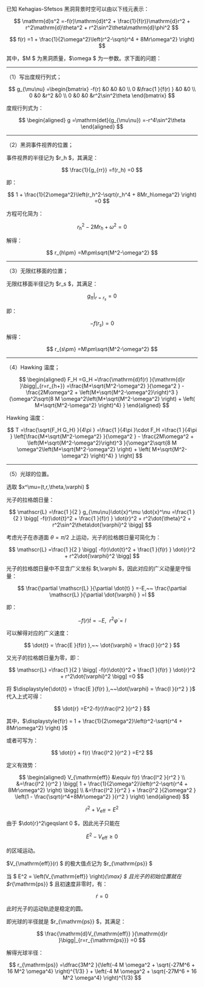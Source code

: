 已知 Kehagias-Sfetsos 黑洞背景时空可以由以下线元表示：

$$
\mathrm{d}s^2
=-f(r)\mathrm{d}t^2 + \frac{1}{f(r)}\mathrm{d}r^2 + r^2\mathrm{d}\theta^2 + r^2\sin^2\theta\mathrm{d}\phi^2
$$

$$
f(r)
=1 + \frac{1}{2\omega^2}\left(r^2-\sqrt{r^4 + 8Mr\omega^2} \right)
$$

其中，$M $ 为黑洞质量，$\omega $ 为一参数。求下面的问题：

---

（1）写出度规行列式；

$$
g_{\mu\nu}
=\begin{bmatrix}
-f(r) &0 &0 &0 \\
0 &\frac{1 }{f(r) } &0 &0 \\
0 &0 &r^2 &0 \\
0 &0 &0 &r^2\sin^2\theta 
\end{bmatrix}
$$

度规行列式为：

$$
\begin{aligned}
g
=\mathrm{det}(g_{\mu\nu})
=-r^4\sin^2\theta
\end{aligned}
$$

---

（2）黑洞事件视界的位置；

事件视界的半径记为 $r_h $，其满足：

$$
\frac{1}{g_{rr}}
=f(r_h)
=0
$$

即：

$$
1 + \frac{1}{2\omega^2}\left(r_h^2-\sqrt{r_h^4 + 8Mr_h\omega^2} \right)
=0
$$

方程可化简为：

$$
r_h^2-2Mr_h+\omega^2
=0
$$

解得：

$$
r_{h\pm}
=M\pm\sqrt{M^2-\omega^2}
$$

---
 
（3）无限红移面的位置；

无限红移面半径记为 $r_s $，其满足：

$$
g_{tt}|_{r=r_s}
=0
$$

即：

$$
-f(r_s)
=0
$$

解得：

$$
r_{s\pm}
=M\pm\sqrt{M^2-\omega^2}
$$

---

（4）Hawking 温度；

$$
\begin{aligned}
F_H
=G_H
=\frac{\mathrm{d}f(r) }{\mathrm{d}r }\bigg|_{r=r_{h+}}
=\frac{M+\sqrt{M^2-\omega^2} }{\omega^2 } - \frac{2M\omega^2 + \left(M+\sqrt{M^2-\omega^2}\right)^3 }{\omega^2\sqrt{8 M \omega^2\left(M+\sqrt{M^2-\omega^2} \right) + \left( M+\sqrt{M^2-\omega^2} \right)^4} }  
\end{aligned}
$$

Hawking 温度：

$$
T
=\frac{\sqrt{F_H G_H} }{4\pi }
=\frac{1 }{4\pi }\cdot F_H
=\frac{1 }{4\pi } \left[\frac{M+\sqrt{M^2-\omega^2} }{\omega^2 } - \frac{2M\omega^2 + \left(M+\sqrt{M^2-\omega^2}\right)^3 }{\omega^2\sqrt{8 M \omega^2\left(M+\sqrt{M^2-\omega^2} \right) + \left( M+\sqrt{M^2-\omega^2} \right)^4} } \right]
$$

---

（5）光球的位置。

选取 $x^\mu=(t,r,\theta,\varphi) $

光子的拉格朗日量：

$$
\mathscr{L}
=\frac{1 }{2 } g_{\mu\nu}\dot{x}^\mu \dot{x}^\nu
=\frac{1 }{2 } \bigg[ -f(r)\dot{t}^2 + \frac{1 }{f(r) } \dot{r}^2 + r^2\dot{\theta}^2 + r^2\sin^2\theta\dot{\varphi}^2 \bigg] 
$$

考虑光子在赤道面 $\displaystyle{\theta=\pi/2 }$ 上运动，光子的拉格朗日量可简化为：

$$
\mathscr{L}
=\frac{1 }{2 } \bigg[ -f(r)\dot{t}^2 + \frac{1 }{f(r) } \dot{r}^2 + r^2\dot{\varphi}^2 \bigg] 
$$

光子的拉格朗日量中不显含广义坐标 $t,\varphi $，因此对应的广义动量是守恒量：

$$
\frac{\partial \mathscr{L} }{\partial \dot{t} } 
=-E,~~
\frac{\partial \mathscr{L} }{\partial \dot{\varphi} } 
=l
$$

即：

$$
-f(r)\dot{t} = -E,~~
r^2 \dot{\varphi} = l
$$

可以解得对应的广义速度：

$$
\dot{t} = \frac{E }{f(r) },~~
\dot{\varphi} = \frac{l }{r^2 } 
$$

又光子的拉格朗日量为零，即：

$$
\mathscr{L}
=\frac{1 }{2 } \bigg[ -f(r)\dot{t}^2 + \frac{1 }{f(r) } \dot{r}^2 + r^2\dot{\varphi}^2 \bigg] 
=0
$$

将 $\displaystyle{\dot{t} = \frac{E }{f(r) },~~\dot{\varphi} = \frac{l }{r^2 }  }$ 代入上式可得：

$$
\dot{r}
=E^2-f(r)\frac{l^2 }{r^2 } 
$$

其中，$\displaystyle{f(r) = 1 + \frac{1}{2\omega^2}\left(r^2-\sqrt{r^4 + 8Mr\omega^2} \right) }$ 

或者可写为：

$$
\dot{r} + f(r) \frac{l^2 }{r^2 } 
=E^2 
$$

定义有效势：

$$
\begin{aligned}
V_{\mathrm{eff}}
&\equiv f(r) \frac{l^2 }{r^2 } \\
&=\frac{l^2 }{r^2 } \bigg[ 1 + \frac{1}{2\omega^2}\left(r^2-\sqrt{r^4 + 8Mr\omega^2} \right) \bigg] \\
&=\frac{l^2 }{r^2 }  + \frac{l^2 }{2\omega^2 } \left(1 - \frac{\sqrt{r^4+8Mr\omega^2} }{r^2 }  \right)
\end{aligned}
$$

$$
\dot{r}^2 + V_{\mathrm{eff}} = E^2
$$

由于 $\dot{r}^2\geqslant 0 $，因此光子只能在

$$
E^2-V_{\mathrm{eff}}
\geqslant 0
$$

的区域运动。

$V_{\mathrm{eff}}(r) $ 的极大值点记为 $r_{\mathrm{ps}} $

当 $ E^2 = \left(V_{\mathrm{eff}} \right)_{\max}  $ 且光子的初始位置就在 $r_{\mathrm{ps}} $ 且初速度非零时，有：

$$
\dot{r} = 0
$$

此时光子的运动轨迹是稳定的圆。

即光球的半径就是 $r_{\mathrm{ps}} $，其满足：

$$
\frac{\mathrm{d}V_{\mathrm{eff}} }{\mathrm{d}r }\bigg|_{r=r_{\mathrm{ps}}}
=0
$$

解得光球半径：

$$
r_{\mathrm{ps}}
=\dfrac{3M^2 }{\left(-4 M \omega^2 + \sqrt{-27M^6 + 16 M^2 \omega^4} \right)^{1/3} } + \left(-4 M \omega^2 + \sqrt{-27M^6 + 16 M^2 \omega^4} \right)^{1/3}
$$